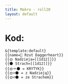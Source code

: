 ```yaml
---
title: Makro - roll20
layout: default
---
```


# Kod:
```text
&{template:default}
{{name=🎲 Rzut Daggerheart}}
{{🌞 Nadzieja=[[1d12]]}}
{{🌑 Strach=[[1d12]]}}
{{🌞＝🌑 = KRYTYK}}
{{🌞>🌑 = z Nadzieją}}
{{🌞<🌑 = ze Strachem}}
```

<link rel="stylesheet" href="{{ '/css/codetag.css' | relative_url }}">